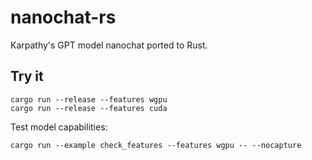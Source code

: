 # nanochat-rs

Karpathy's GPT model nanochat ported to Rust.

## Try it
```
cargo run --release --features wgpu
cargo run --release --features cuda
```

Test model capabilities:
```
cargo run --example check_features --features wgpu -- --nocapture
```